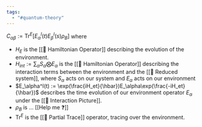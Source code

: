 ```yaml
---
tags:
  - "#quantum-theory"
---
```

$C_{\alpha\beta} := \mathrm{Tr}^E[E_\alpha^I(t)E_\beta^I(s)\rho_B]$ where
- $H_E$ is the [[📘 Hamiltonian Operator]] describing the evolution of the environment.
- $H_{int} := \sum_\alpha S_\alpha \bigotimes E_\alpha$ is the [[📘 Hamiltonian Operator]] describing the interaction terms between the environment and the [[📘 Reduced system]], where $S_\alpha$ acts on our system and $E_\alpha$ acts on our environment
- $E_\alpha^I(t) := \exp(\frac{iH_et}{\hbar})E_\alpha\exp(\frac{-iH_et}{\hbar})$ describes the time evolution of our environment operator $E_\alpha$ under the [[📘 Interaction Picture]].
- $\rho_B$ is ... [[Help me ❓]]
- $\mathrm{Tr}^E$ is the [[📘 Partial Trace]] operator, tracing over the environment.